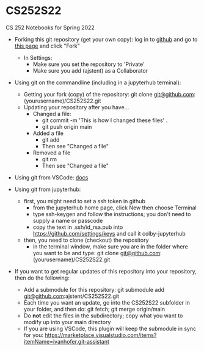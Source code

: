 # CS252S22
CS 252 Notebooks for Spring 2022

* Forking this git repository (get your own copy): log in to [github](https://github.com) and go to [this page](https://github.com/ajstent/CS252S22) and click "Fork"
  * In Settings:
    * Make sure you set the repository to 'Private'
    * Make sure you add (ajstent) as a Collaborator
* Using git on the commandline (including in a jupyterhub terminal):
  * Getting your fork (copy) of the repository: git clone git@github.com:(yourusername)/CS252S22.git
  * Updating your repository after you have...
    * Changed a file: 
      * git commit -m 'This is how I changed these files' .
      * git push origin main
    * Added a file
      * git add <file I added>
      * Then see "Changed a file"
    * Removed a file
      * git rm <file I want to go away>
      * Then see "Changed a file"
* Using git from VSCode: [docs](https://docs.microsoft.com/en-us/learn/modules/use-git-from-vs-code/)
* Using git from jupyterhub:
  * first, you might need to set a ssh token in github
    * from the jupyterhub home page, click New then choose Terminal
    * type ssh-keygen and follow the instructions; you don't need to supply a name or passcode
    * copy the text in .ssh/id_rsa.pub into https://github.com/settings/keys and call it colby-jupyterhub
  * then, you need to clone (checkout) the repository
    * in the terminal window, make sure you are in the folder where you want to be and type: git clone git@github.com:(yourusername)/CS252S22.git 
 
* If you want to get regular updates of this repository into your repository, then do the following:
  * Add a submodule for this repository: git submodule add git@github.com:ajstent/CS252S22.git
  * Each time you want an update, go into the CS252S22 subfolder in your folder, and then do: git fetch; git merge origin/main
  * Do **not** edit the files in the subdirectory; copy what you want to modify up into your main directory
  * If you are using VSCode, this plugin will keep the submodule in sync for you: https://marketplace.visualstudio.com/items?itemName=ivanhofer.git-assistant
